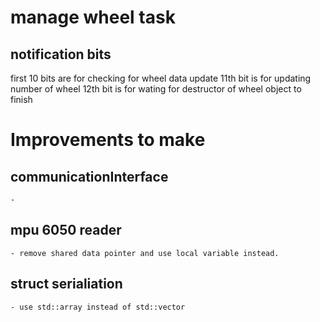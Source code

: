 # manage wheel task
## notification bits
first 10 bits are for checking for wheel data update
11th bit is for updating number of wheel
12th bit is for wating for destructor of wheel object to finish



# Improvements to make
## communicationInterface
    - 

## mpu 6050 reader
    - remove shared data pointer and use local variable instead.

## struct serialiation
    - use std::array instead of std::vector

